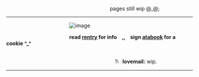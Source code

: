 ⠀ ⠀ ⠀ ⠀ ⠀ ⠀ ⠀ ⠀ ⠀ ⠀ ⠀ ⠀ ⠀ ⠀ ⠀ ⠀ ⠀⠀ ⠀ ⠀ pages still wip @_@;
*** 
  ⠀  ⠀  ⠀  ⠀  ⠀  ⠀  ⠀  ⠀  ⠀  ⠀  ⠀  ⠀ ![image](https://i.ibb.co/d2RnRHX/IMG-1164.jpg)
   ⠀ ⠀ 
   
⠀ ⠀ ⠀ ⠀ ⠀ ⠀ ⠀ ⠀ ⠀ ⠀  ⠀   ⠀ **read [rentry](linklink) for info ⠀,, ⠀sign [atabook](https://melomanie.atabook.org/) for a cookie ^_^**




 ⠀ 
  ⠀  
⠀ ⠀ 
⠀ ⠀  ⠀
⠀ ⠀ ⠀⠀ ⠀ ⠀ ⠀ ⠀ ⠀ ⠀ ⠀ ⠀ ⠀ ⠀ ⠀ ⠀ 𐙚⠀**lovemail:** wip.
***
